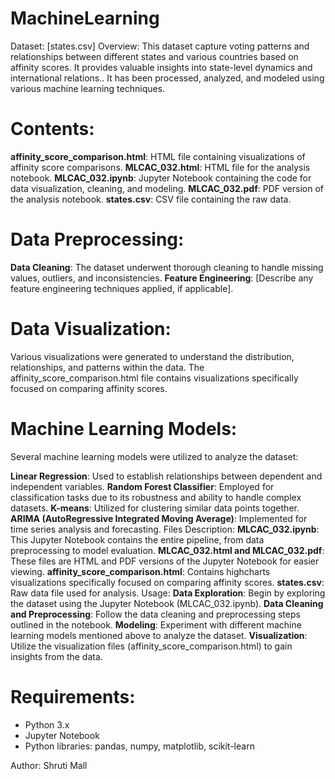 # MachineLearning
Dataset: [states.csv]
Overview:
This dataset capture voting patterns and relationships between different states and various countries based on affinity scores. It provides valuable insights into state-level dynamics and international relations.. It has been processed, analyzed, and modeled using various machine learning techniques.

# Contents:
**affinity_score_comparison.html**: HTML file containing visualizations of affinity score comparisons.
**MLCAC_032.html**: HTML file for the analysis notebook.
**MLCAC_032.ipynb**: Jupyter Notebook containing the code for data visualization, cleaning, and modeling.
**MLCAC_032.pdf**: PDF version of the analysis notebook.
**states.csv**: CSV file containing the raw data.
# Data Preprocessing:
**Data Cleaning**: The dataset underwent thorough cleaning to handle missing values, outliers, and inconsistencies.
**Feature Engineering**: [Describe any feature engineering techniques applied, if applicable].
# Data Visualization:
Various visualizations were generated to understand the distribution, relationships, and patterns within the data.
The affinity_score_comparison.html file contains visualizations specifically focused on comparing affinity scores.
# Machine Learning Models:
Several machine learning models were utilized to analyze the dataset:

**Linear Regression**: Used to establish relationships between dependent and independent variables.
**Random Forest Classifier**: Employed for classification tasks due to its robustness and ability to handle complex datasets.
**K-means**: Utilized for clustering similar data points together.
**ARIMA (AutoRegressive Integrated Moving Average)**: Implemented for time series analysis and forecasting.
Files Description:
**MLCAC_032.ipynb**: This Jupyter Notebook contains the entire pipeline, from data preprocessing to model evaluation.
**MLCAC_032.html and MLCAC_032.pdf**: These files are HTML and PDF versions of the Jupyter Notebook for easier viewing.
**affinity_score_comparison.html**: Contains highcharts visualizations specifically focused on comparing affinity scores.
**states.csv**: Raw data file used for analysis.
Usage:
**Data Exploration**: Begin by exploring the dataset using the Jupyter Notebook (MLCAC_032.ipynb).
**Data Cleaning and Preprocessing**: Follow the data cleaning and preprocessing steps outlined in the notebook.
**Modeling**: Experiment with different machine learning models mentioned above to analyze the dataset.
**Visualization**: Utilize the visualization files (affinity_score_comparison.html) to gain insights from the data.
# Requirements:
- Python 3.x
- Jupyter Notebook
- Python libraries: pandas, numpy, matplotlib, scikit-learn

Author:
Shruti Mall
